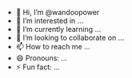 - 👋 Hi, I’m @wandoopower
- 👀 I’m interested in ...
- 🌱 I’m currently learning ...
- 💞️ I’m looking to collaborate on ...
- 📫 How to reach me ...
- 😄 Pronouns: ...
- ⚡ Fun fact: ...

<!---
wandoopower/wandoopower is a ✨ special ✨ repository because its `README.md` (this file) appears on your GitHub profile.
You can click the Preview link to take a look at your changes.
--->
